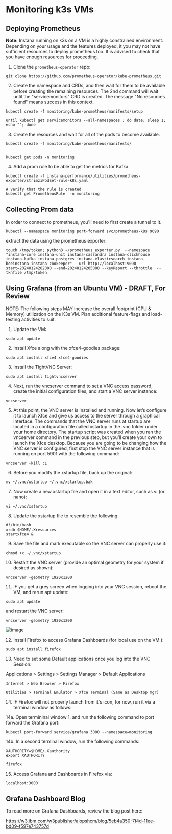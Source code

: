 
# Monitoring k3s VMs 

## Deploying Prometheus

**Note:** Instana running on k3s on a VM is a highly constrained environment. Depending on your usage and the features deployed, it you may not have sufficient resources to deploy prometheus too. It is advised to check that you have enough resources for proceeding. 

1. Clone the `prometheus-operator` repo:

```
git clone https://github.com/prometheus-operator/kube-prometheus.git
```

2.  Create the namespace and CRDs, and then wait for them to be available before creating the remaining resources. The 2nd command will wait until the "servicemonitors" CRD is created. The message "No resources found" means success in this context.

```
kubectl create -f monitoring/kube-prometheus/manifests/setup

until kubectl get servicemonitors --all-namespaces ; do date; sleep 1; echo ""; done
```

3. Create the resources and wait for all of the pods to become available.

```
kubectl create -f monitoring/kube-prometheus/manifests/


kubectl get pods -n monitoring
```

4. Add a prom rule to be able to get the metrics for Kafka.  

``` 
kubectl create -f instana-performance/utilities/prometheus-exporter/strimziPodSet-rule-k8s.yaml

# Verify that the rule is created 
kubectl get PrometheusRule  -n monitoring
```


## Collecting Prom data

In order to connect to prometheus, you'll need to first create a tunnel to it. 
```
kubectl --namespace monitoring port-forward svc/prometheus-k8s 9090
```


extract the data using the prometheus exporter: 
```
touch /tmp/token; python3 ~/prometheus_exporter.py  --namespace "instana-core instana-unit instana-cassandra instana-clickhouse instana-kafka instana-postgres instana-elasticsearch instana-beeinstana instana-zookeeper" --url http://localhost:9090 --start=20240124202000 --end=20240124205000 --keyReport --throttle  --tknfile /tmp/token
```

## Using Grafana (from an Ubuntu VM) - DRAFT, For Review

NOTE: The following steps MAY increase the overall footprint (CPU & Memory) utilization on the K3s VM. Plan additional feature-flags and load-testing activities to suit.

1. Update the VM:
```
sudo apt update
```

2. Install Xfce along with the xfce4-goodies package:
```
sudo apt install xfce4 xfce4-goodies
```

3. Install the TightVNC Server:
```
sudo apt install tightvncserver
```

4. Next, run the vncserver command to set a VNC access password, create the initial configuration files, and start a VNC server instance:
```
vncserver
```

5. At this point, the VNC server is installed and running. Now let’s configure it to launch Xfce and give us access to the server through a graphical interface. The commands that the VNC server runs at startup are located in a configuration file called xstartup in the .vnc folder under your home directory. The startup script was created when you ran the vncserver command in the previous step, but you’ll create your own to launch the Xfce desktop. Because you are going to be changing how the VNC server is configured, first stop the VNC server instance that is running on port 5901 with the following command:
```
vncserver -kill :1
```

6. Before you modify the xstartup file, back up the original:
```
mv ~/.vnc/xstartup ~/.vnc/xstartup.bak
```

7. Now create a new xstartup file and open it in a text editor, such as vi (or nano):
```
vi ~/.vnc/xstartup 
```

8. Update the xstartup file to resemble the following:
```
#!/bin/bash
xrdb $HOME/.Xresources
startxfce4 &
```

9. Save the file and mark executable so the VNC server can properly use it:
```
chmod +x ~/.vnc/xstartup
```

10. Restart the VNC server (provide an optimal geometry for your system if desired as shown):
```
vncserver -geometry 1920x1200
```

11. IF you get a grey screen when logging into your VNC session, reboot the VM, and rerun apt update:
```
sudo apt update
``` 
and restart the VNC server:
```
vncserver -geometry 1920x1200
```

![image](https://media.github.ibm.com/user/50777/files/b88fa8af-f691-479d-96f0-3864f46d3a91)

12. Install Firefox to access Grafana Dashboards (for local use on the VM ):
```
sudo apt install firefox
```

13. Need to set some Default applications once you log into the VNC Session:

Applications > Settings > Settings Manager > Default Applications
```
Internet > Web Browser > Firefox
```
```
Utilities > Terminal Emulator > Xfce Terminal (Same as Desktop mgr)
```

14. IF Firefox will not properly launch from it's icon, for now, run it via a terminal window as follows:

14a. Open termininal window 1, and run the following command to port forward the Grafana port:
```
kubectl port-forward service/grafana 3000 --namespace=monitoring
```

14b. In a second terminal window, run the following commands:
```
XAUTHORITY=$HOME/.Xauthority
export XAUTHORITY

firefox
```

15. Access Grafana and Dashboards in Firefox via:
```
localhost:3000
```

## Grafana Dashboard Blog

To read more on Grafana Dashboards, review the blog post here:

https://w3.ibm.com/w3publisher/aiopshcm/blog/5eb4a350-7f4d-11ee-bd09-f597e743757d
